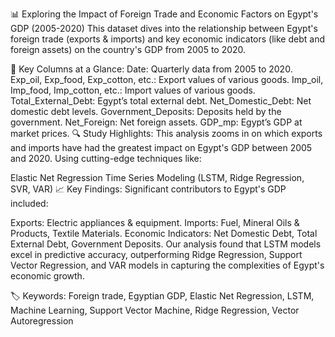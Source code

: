 📊 Exploring the Impact of Foreign Trade and Economic Factors on Egypt's GDP (2005-2020)
This dataset dives into the relationship between Egypt's foreign trade (exports & imports) and key economic indicators (like debt and foreign assets) on the country's GDP from 2005 to 2020.

🚀 Key Columns at a Glance:
Date: Quarterly data from 2005 to 2020.
Exp_oil, Exp_food, Exp_cotton, etc.: Export values of various goods.
Imp_oil, Imp_food, Imp_cotton, etc.: Import values of various goods.
Total_External_Debt: Egypt’s total external debt.
Net_Domestic_Debt: Net domestic debt levels.
Government_Deposits: Deposits held by the government.
Net_Foreign: Net foreign assets.
GDP_mp: Egypt’s GDP at market prices.
🔍 Study Highlights:
This analysis zooms in on which exports and imports have had the greatest impact on Egypt's GDP between 2005 and 2020. Using cutting-edge techniques like:

Elastic Net Regression
Time Series Modeling (LSTM, Ridge Regression, SVR, VAR)
📈 Key Findings:
Significant contributors to Egypt's GDP included:

Exports: Electric appliances & equipment.
Imports: Fuel, Mineral Oils & Products, Textile Materials.
Economic Indicators: Net Domestic Debt, Total External Debt, Government Deposits.
Our analysis found that LSTM models excel in predictive accuracy, outperforming Ridge Regression, Support Vector Regression, and VAR models in capturing the complexities of Egypt's economic growth.

🏷️ Keywords:
Foreign trade, Egyptian GDP, Elastic Net Regression, LSTM, Machine Learning, Support Vector Machine, Ridge Regression, Vector Autoregression
